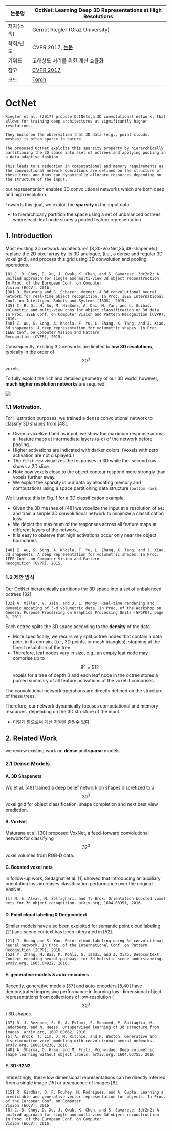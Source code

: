 |논문명|OctNet: Learning Deep 3D Representations at High Resolutions |
|-|-|
|저자(소속)| Gernot Riegler (Graz University)|
|학회/년도| CVPR 2017, [논문](https://arxiv.org/abs/1611.05009)|
|키워드| 고해상도 처리를 위한 계산 효율화 |
|참고|[CVPR 2017](https://www.youtube.com/watch?v=qYyephF2BBw)|
|코드|[Torch](https://github.com/griegler/octnet)|



# OctNet

```
Riegler et al. (2017) propose OctNets,a 3D convolutional network, that allows for training deep architectures at significantly higher resolutions. 

They build on the observation that 3D data (e.g., point clouds, meshes) is often sparse in nature. 

The proposed OctNet exploits this sparsity property by hierarchically partitioning the 3D space into aset of octrees and applying pooling in a data-adaptive fashion.

This leads to a reduction in computational and memory requirements as the convolutional network operations are defined on the structure of these trees and thus can dynamically allocate resources depending on the structure of the input.
```

our representation enables 3D convolutional networks which are both deep and high resolution. 

Towards this goal, we exploit the **sparsity** in the input data 
- to hierarchically partition the space using a set of unbalanced octrees where each leaf node stores a pooled feature representation


## 1. Introduction

Most existing 3D network architectures [8,30-VoxNet,35,48-shapenets] replace the 2D pixel array by its 3D analogue, (i.e., a dense and regular 3D voxel grid), and process this grid using 3D convolution
and pooling operations.

```
[8] C. B. Choy, D. Xu, J. Gwak, K. Chen, and S. Savarese. 3dr2n2: A unified approach for single and multi-view 3d object reconstruction. In Proc. of the European Conf. on Computer
Vision (ECCV), 2016.
[30] D. Maturana and S. Scherer. Voxnet: A 3d convolutional neural network for real-time object recognition. In Proc. IEEE International Conf. on Intelligent Robots and Systems (IROS), 2015.
[35] C. R. Qi, H. Su, M. Nießner, A. Dai, M. Yan, and L. Guibas. Volumetric and multi-view cnns for object classification on 3d data. In Proc. IEEE Conf. on Computer Vision and Pattern Recognition (CVPR), 2016.
[48] Z. Wu, S. Song, A. Khosla, F. Yu, L. Zhang, X. Tang, and J. Xiao. 3d shapenets: A deep representation for volumetric shapes. In Proc. IEEE Conf. on Computer Vision and Pattern
Recognition (CVPR), 2015.
```

Consequently, existing 3D networks are limited to **low 3D resolutions**, typically in the
order of $$30^3$$ voxels. 

To fully exploit the rich and detailed geometry of our 3D world, however, **much higher resolution networks** are required. 

![](https://i.imgur.com/PJ7HFYz.png)

### 1.1 Motivation. 

For illustration purposes, we trained a dense convolutional network to classify 3D shapes from [48]. 
- Given a voxelized bed as input, we show the maximum response across all feature maps at intermediate layers (a-c) of the network before pooling. 
- Higher activations are indicated with darker colors. (Voxels with zero activation are not displayed.)
- The `first row` visualizes the responses in 3D while the `second row shows a 2D slice.
- Note how voxels close to the object contour respond more strongly than voxels further away. 
- We exploit the sparsity in our data by allocating memory and computations using a space partitioning data structure (`bottom row`).


We illustrate this in Fig. 1 for a 3D classification example. 
- Given the 3D meshes of [48] we voxelize the input at a resolution of `643` and train a simple 3D convolutional network to minimize a classification loss. 
- We depict the maximum of the responses across all feature maps at different layers of the network. 
- It is easy to observe that high activations occur only near the object boundaries

```
[48] Z. Wu, S. Song, A. Khosla, F. Yu, L. Zhang, X. Tang, and J. Xiao. 3d shapenets: A deep representation for volumetric shapes. In Proc. IEEE Conf. on Computer Vision and Pattern
Recognition (CVPR), 2015.
```

### 1.2 제안 방식 

Our OctNet hierarchically partitions the 3D space into a set of unbalanced octrees [32]. 

```
[32] A. Miller, V. Jain, and J. L. Mundy. Real-time rendering and dynamic updating of 3-d volumetric data. In Proc. of the Workshop on General Purpose Processing on Graphics Processing Units (GPGPU), page 8, 2011.
```

Each octree splits the 3D space according to the **density** of the data. 
- More specifically, we recursively split octree nodes that contain a data point in its domain, (i.e., 3D points, or mesh triangles), stopping at the finest resolution of the tree. 
- Therefore, leaf nodes vary in size, e.g., an empty leaf node may comprise up to $$8^
3 = 512$$ voxels for a tree of depth 3 and each leaf node in the octree stores a pooled summary of all feature activations of the voxel it comprises. 

The convolutional network operations are directly defined on the structure of these trees. 

Therefore, our network dynamically focuses computational and memory resources, depending on the 3D structure of the input.
- 이렇게 함으로써 계산 자원을 줄일수 있다. 

## 2. Related Work

we review existing work on **dense** and **sparse** models.

### 2.1 Dense Models

#### A. 3D Shapenets

Wu et al. [48] trained a deep belief network on shapes discretized to a $$30^3$$ voxel grid for object classification, shape completion and next best view prediction.

#### B. VoxNet

Maturana et al. [30] proposed VoxNet, a feed-forward convolutional network for classifying $$32^3$$ voxel volumes from RGB-D data. 

#### C. Boosted voxel nets

In follow-up work, Sedaghat et al. [1] showed that introducing an auxiliary orientation loss increases classification performance over the original VoxNet. 

```
[1] N. S. Alvar, M. Zolfaghari, and T. Brox. Orientation-boosted voxel nets for 3d object recognition. arXiv.org, 1604.03351, 2016.
```

#### D. Point cloud labeling & Deepcontext

Similar models have also been exploited for semantic point cloud labeling [21] and scene context has been integrated in [52].

```
[21] J. Huang and S. You. Point cloud labeling using 3d convolutional neural network. In Proc. of the International Conf. on Pattern Recognition (ICPR), 2016.
[52] Y. Zhang, M. Bai, P. Kohli, S. Izadi, and J. Xiao. Deepcontext: Context-encoding neural pathways for 3d holistic scene understanding. arXiv.org, 1603.04922, 2016.
```

#### E. generative models & auto-encoders

Recently, generative models [37] and auto-encoders [5,40] have demonstrated impressive performance in learning low-dimensional object representations from collections of low-resolution ($$32^3$$) 3D shapes. 

```
[37] D. J. Rezende, S. M. A. Eslami, S. Mohamed, P. Battaglia, M. Jaderberg, and N. Heess. Unsupervised learning of 3d structure from images. arXiv.org, 1607.00662, 2016.
[5] A. Brock, T. Lim, J. M. Ritchie, and N. Weston. Generative and discriminative voxel modeling with convolutional neural networks. arXiv.org, 1608.04236, 2016
[40] A. Sharma, O. Grau, and M. Fritz. Vconv-dae: Deep volumetric shape learning without object labels. arXiv.org, 1604.03755, 2016
```

#### F. 3D-R2N2

Interestingly, these low dimensional representations can be directly inferred from a
single image [15] or a sequence of images [8].

```
[15] R. Girdhar, D. F. Fouhey, M. Rodriguez, and A. Gupta. Learning a predictable and generative vector representation for objects. In Proc. of the European Conf. on Computer
Vision (ECCV), 2016
[8] C. B. Choy, D. Xu, J. Gwak, K. Chen, and S. Savarese. 3dr2n2: A unified approach for single and multi-view 3d object reconstruction. In Proc. of the European Conf. on Computer
Vision (ECCV), 2016.
```
